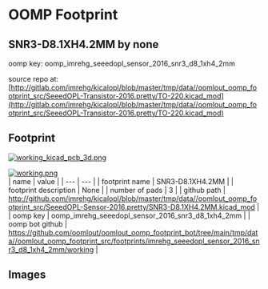 # OOMP Footprint  
## SNR3-D8.1XH4.2MM  by none  
  
oomp key: oomp_imrehg_seeedopl_sensor_2016_snr3_d8_1xh4_2mm  
  
source repo at: [http://gitlab.com/imrehg/kicalopl/blob/master/tmp/data//oomlout_oomp_footprint_src/SeeedOPL-Transistor-2016.pretty/TO-220.kicad_mod](http://gitlab.com/imrehg/kicalopl/blob/master/tmp/data//oomlout_oomp_footprint_src/SeeedOPL-Transistor-2016.pretty/TO-220.kicad_mod)  
## Footprint  
  
[![working_kicad_pcb_3d.png](working_kicad_pcb_3d_600.png)](working_kicad_pcb_3d.png)  
  
[![working.png](working_600.png)](working.png)  
| name | value | 
| --- | --- | 
| footprint name | SNR3-D8.1XH4.2MM | 
| footprint description | None | 
| number of pads | 3 | 
| github path | http://github.com/imrehg/kicalopl/blob/master/tmp/data//oomlout_oomp_footprint_src/SeeedOPL-Sensor-2016.pretty/SNR3-D8.1XH4.2MM.kicad_mod | 
| oomp key | oomp_imrehg_seeedopl_sensor_2016_snr3_d8_1xh4_2mm | 
| oomp bot github | https://github.com/oomlout/oomlout_oomp_footprint_bot/tree/main/tmp/data//oomlout_oomp_footprint_src/footprints/imrehg_seeedopl_sensor_2016_snr3_d8_1xh4_2mm/working | 
## Images  
